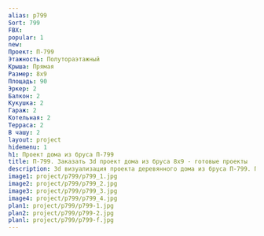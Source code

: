 ```yaml
---
alias: p799
Sort: 799
FBX: 
popular: 1
new: 
Проект: П-799
Этажность: Полутораэтажный
Крыша: Прямая
Размер: 8х9
Площадь: 90
Эркер: 2
Балкон: 2
Кукушка: 2
Гараж: 2
Котельная: 2
Терраса: 2
В чашу: 2
layout: project
hidemenu: 1
h1: Проект дома из бруса П-799
title: П-799. Заказать 3d проект дома из бруса 8х9 - готовые проекты
description: 3d визуализация проекта деревянного дома из бруса П-799. Площадь 90 м2, размер 8х9. Вы можете внести любые изменения в проект.
image1: project/p799/p799_1.jpg
image2: project/p799/p799_2.jpg
image3: project/p799/p799_3.jpg
image4: project/p799/p799_4.jpg
plan1: project/p799/p799-1.jpg
plan2: project/p799/p799-2.jpg
planl: project/p799/p799-f.jpg
---
```

